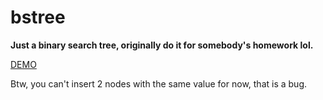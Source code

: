 # bstree
**Just a binary search tree, originally do it for somebody's homework lol.**

[DEMO](https://qq52184962.github.io/bstree/)

Btw, you can't insert 2 nodes with the same value for now, that is a bug.
